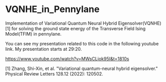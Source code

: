 # VQNHE_in_Pennylane

Implementation of Variational Quantum Neural Hybrid Eigensolver(VQNHE)[1] for solving the ground state energy of the Transverse Field Ising Model(TFIM) in pennylane.


You can see my presentation related to this code in the following youtube link. My presentation starts at 29:20.

https://www.youtube.com/watch?v=MWsCLjok95I&t=1810s

[1] Zhang, Shi-Xin, et al. "Variational quantum-neural hybrid eigensolver." Physical Review Letters 128.12 (2022): 120502.
